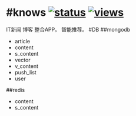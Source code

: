 #knows
[![status](https://sourcegraph.com/api/repos/github.com/mtunique/knows/.badges/status.png)](https://sourcegraph.com/github.com/mtunique/knows)
[![views](https://sourcegraph.com/api/repos/github.com/mtunique/knows/.counters/views.png)](https://sourcegraph.com/github.com/mtunique/knows)
=======
IT新闻 博客 整合APP。
智能推荐。
#DB
##mongodb
+ article
+ content
+ s_content
+ vector
+ v_content
+ push_list
+ user

##redis
+ content
+ s_content
